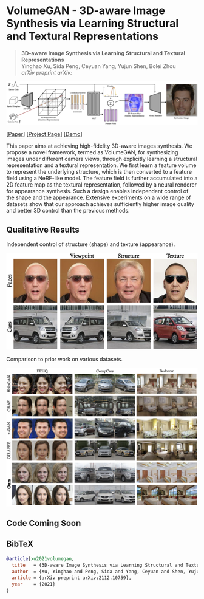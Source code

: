 # VolumeGAN - 3D-aware Image Synthesis via Learning Structural and Textural Representations

> **3D-aware Image Synthesis via Learning Structural and Textural Representations** <br>
> Yinghao Xu, Sida Peng, Ceyuan Yang, Yujun Shen, Bolei Zhou <br>
> *arXiv preprint arXiv:*

![image](./docs/assets/framework.png)

[[Paper](https://arxiv.org/abs/2112.10759)]
[[Project Page](https://genforce.github.io/volumegan/)]
[[Demo](https://www.youtube.com/watch?v=p85TVGJBMFc)]

This paper aims at achieving high-fidelity 3D-aware images synthesis. We propose a novel framework, termed as VolumeGAN, for synthesizing images under different camera views, through explicitly learning a structural representation and a textural representation. We first learn a feature volume to represent the underlying structure, which is then converted to a feature field using a NeRF-like model. The feature field is further accumulated into a 2D feature map as the textural representation, followed by a neural renderer for appearance synthesis. Such a design enables independent control of the shape and the appearance. Extensive experiments on a wide range of datasets show that our approach achieves sufficiently higher image quality and better 3D control than the previous methods.

## Qualitative Results

Independent control of structure (shape) and texture (appearance).

![image](./docs/assets/teaser.png)

Comparison to prior work on various datasets.

![image](./docs/assets/comparison.png)

## Code Coming Soon

## BibTeX

```bibtex
@article{xu2021volumegan,
  title   = {3D-aware Image Synthesis via Learning Structural and Textural Representations},
  author  = {Xu, Yinghao and Peng, Sida and Yang, Ceyuan and Shen, Yujun and Zhou, Bolei},
  article = {arXiv preprint arXiv:2112.10759},
  year    = {2021}
}
```
